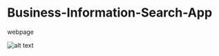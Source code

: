 # Business-Information-Search-App
webpage

![alt text]([https://github.com/[username]/[reponame]/blob/[branch]/image.jpg](https://github.com/peishanhuang/Business-Information-Search-App/blob/main/webpage.png)?raw=true)
